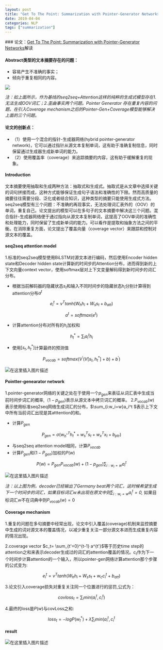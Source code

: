 ```yaml
---
layout: post
title: "Get To The Point: Summarization with Pointer-Generator Networks论文笔记"
date: 2019-04-04
categories: NLP
tags: ["summarization"]
---
```




﻿### 论文：[Get To The Point: Summarization with Pointer-Generator Networks](http://arxiv.org/abs/1704.04368)解读



#### **Abstract类型的文本摘要存在的问题**：

+ 容易产生不准确的事实；
+ 倾向于重复相同的内容。

![](http://i2.bvimg.com/682738/36db882aa8eb3096.png)

*注：如上面所示，作为基线的seq2seq+Attention这样的纯粹的生成式模型存在1.无法生成OOV词汇；2.歪曲事实两个问题。Pointer Generator 存在重复内容的问题。在引入Coverage mechanism之后的Pointer-Gen+Coverage模型能够解决上面的三个问题。*

#### **论文的创新点**：

+ （1）使用一个混合的指针-生成器网络(hybrid pointer-generator network)，它可以通过指针从源文本复制单词，这有助于准确复制信息，同时保留通过生成器生成新单词的能力。
+ （2）使用覆盖率（coverage）来追踪摘要的内容，这有助于缓解重复的现象。



#### Introduction

​	文本摘要使用抽取和生成两种方法：抽取式和生成式。抽取式是从文章中选择关键的词句拼接而成，这种方式能够保证生成句子语法和准确性的下限。然而高质量的摘要往往需要分段、泛化或者结合知识，这种类型的摘要只能使用生成式方法。seq2seq模型有三个问题：不准确的再现事实，无法处理词汇表外的（OOV）的单词，重复自己。论文提出的模型可以在多句子的文本摘要中解决这三个问题。混合指针-生成器网络便于通过指向从源文本复制单词，这提高了OOV单词的准确性和处理能力，同时保留了生成新单词的能力。可以看作是提取和抽象方法之间的平衡。在消除重复方面，论文提出了覆盖向量（coverage vector）来跟踪和控制对源文本的覆盖。



#### seq2seq attention model

1.标准的seq2seq模型使用BiLSTM对源文本进行编码，然后使用Encoder hidden state和Decoder hidden state计算新的时间步的Attention分布，进而得到新的上下文向量context vector，使用softmax层对上下文变量解码得到新时间步的词汇分布。

+ 根据当前解码器的隐藏状态$s_t$和输入不同时间步的隐藏状态$h_i$分别计算得到attention分布$a^t​$

$$
e_i^t = v^T tanh(W_hh_i+W_ss_t+b_{att})
$$

$$
a^t = softmax(e^t)
$$

+ 计算attention分布对所有的$h_i$加权和

$$
h_t^* = \sum _i a_i^t h_i
$$

+ 使用$[s_t,h_t^*]​$计算最终的预测值

$$
P_{vocab} = softmax(V^{'}(V[s_t, h_t^*]+b)+b^{'})
$$

![在这里插入图片描述](http://i2.bvimg.com/682738/310feb2eea3b74b4.png)



#### Pointter-genearator network

1.pointer-generator网络的关键之处在于使用一个$p_{gen}$来表征从词汇表中生成当前时间步词汇的概率,$（1-p_{gen})$表示从源文本中拷贝词汇的概率。
2.$P_{vocab}(w)$表示使用标准seq2seq网络生成词汇的分布，$\sum_{i:w_i=w}a_i^t $表示上下文中所有当前词汇出现是其atttention的和。

+ 计算$P_{gen}​$

$$
P_{gen} = \sigma(w_{h^*}^Th_t^*+ w_s^Ts_t+ w_x^Tx_t+b_{ptr})
$$

+ 与seq2seq attention model相同，计算$P_{vocab}​$
+ 计算$P_{gen}$和$(1-P_{gen})$加权的$P(w)$

$$
P(w) = P_{gen}P_{vocab}(w)+(1-p_{gen}) \sum _{i:w_i =w}a_i^t
$$

![在这里插入图片描述](http://i2.bvimg.com/682738/379d25261c3c75ac.png)

*注：以上图为例，decoder已经输出了Germany beat两个词汇，这时候希望生成下一个时间步的词汇，如果目标词汇$w$未出现在原文中则$\sum _ {i:w_i=w} a_i^t=0$,* 如果目标词汇$w$不在词典中则$P_{vocab}(w)=0​$

#### Coverage mechanism

1.重复的问题在多句摘要中经常出现，论文中引入覆盖(coverage)机制来监控摘要中生成的词对源文本的覆盖情况，以减少重复关注一部分源文本进而生成重复内容的情况出现。

2.coverage vector $c_t= \sum_{t'=0}^{t-1} a^{t'}$等于历史time step的attention之和来表示decoder生成过的词汇的attention覆盖的情况。$c_t$作为下一个时间步计算attention的一个输入，所以pointer-gen网络计算attention那个步骤的公式变为:


$$
e_i^t = v^T tanh(W_hh_i+W_ss_t+ w_cc_i^t + b_{att})
$$


3.论文引入coverage损失对重复关注同一个位置进行的惩罚,公式为：


$$
covloss _t = \sum _i min(a_i^t, c_i^t)
$$


4.最终的loss是$P(w)$与covLoss之和:


$$
loss_t = -logP(w_t^*)+\lambda \sum _i min(a_i^t, c_i^t
$$

#### result
![在这里插入图片描述](http://i2.bvimg.com/682738/a33fd5a77bb46996.png)

